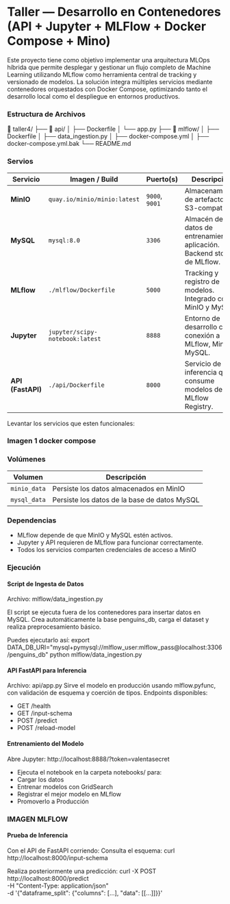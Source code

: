 # Taller — Desarrollo en Contenedores (API + Jupyter + MLFlow + Docker Compose + Mino)

Este proyecto tiene como objetivo implementar una arquitectura MLOps híbrida que permite desplegar y gestionar un flujo completo de Machine Learning utilizando MLflow como herramienta central de tracking y versionado de modelos. La solución integra múltiples servicios mediante contenedores orquestados con Docker Compose, optimizando tanto el desarrollo local como el despliegue en entornos productivos.

### Estructura de Archivos

📁 taller4/
├── 📁 api/
│ ├── Dockerfile
│ └── app.py
├── 📁 mlflow/
│ ├── Dockerfile
│ ├── data_ingestion.py
│ ├── docker-compose.yml
│ ├── docker-compose.yml.bak
└── README.md

### Servios

| Servicio          | Imagen / Build                  | Puerto(s)      | Descripción                                                              |
| ----------------- | ------------------------------- | -------------- | ------------------------------------------------------------------------ |
| **MinIO**         | `quay.io/minio/minio:latest`    | `9000`, `9001` | Almacenamiento de artefactos S3-compatible.                              |
| **MySQL**         | `mysql:8.0`                     | `3306`         | Almacén de datos de entrenamiento y aplicación. Backend store de MLflow. |
| **MLflow**        | `./mlflow/Dockerfile`           | `5000`         | Tracking y registro de modelos. Integrado con MinIO y MySQL.             |
| **Jupyter**       | `jupyter/scipy-notebook:latest` | `8888`         | Entorno de desarrollo con conexión a MLflow, MinIO y MySQL.              |
| **API (FastAPI)** | `./api/Dockerfile`              | `8000`         | Servicio de inferencia que consume modelos del MLflow Registry.          |


Levantar los servicios que esten funcionales:
### Imagen 1 docker compose

### Volúmenes

| Volumen      | Descripción                                  |
| ------------ | -------------------------------------------- |
| `minio_data` | Persiste los datos almacenados en MinIO      |
| `mysql_data` | Persiste los datos de la base de datos MySQL |


### Dependencias

* MLflow depende de que MinIO y MySQL estén activos.
* Jupyter y API requieren de MLflow para funcionar correctamente.
* Todos los servicios comparten credenciales de acceso a MinIO

### Ejecución

#### Script de Ingesta de Datos

Archivo: mlflow/data_ingestion.py

El script se ejecuta fuera de los contenedores para insertar datos en MySQL. Crea automáticamente la base penguins_db, carga el dataset y realiza preprocesamiento básico.

Puedes ejecutarlo así:
export DATA_DB_URI="mysql+pymysql://mlflow_user:mlflow_pass@localhost:3306/penguins_db"
python mlflow/data_ingestion.py

#### API FastAPI para Inferencia

Archivo: api/app.py
Sirve el modelo en producción usando mlflow.pyfunc, con validación de esquema y coerción de tipos. Endpoints disponibles:

* GET /health
* GET /input-schema
* POST /predict
* POST /reload-model

#### Entrenamiento del Modelo

Abre Jupyter:
http://localhost:8888/?token=valentasecret

* Ejecuta el notebook en la carpeta notebooks/ para:
* Cargar los datos
* Entrenar modelos con GridSearch
* Registrar el mejor modelo en MLflow
* Promoverlo a Producción

### IMAGEN MLFLOW

#### Prueba de Inferencia

Con el API de FastAPI corriendo:
Consulta el esquema:
curl http://localhost:8000/input-schema

Realiza posteriormente una predicción:
curl -X POST http://localhost:8000/predict \
  -H "Content-Type: application/json" \
  -d '{"dataframe_split": {"columns": [...], "data": [[...]]}}'

